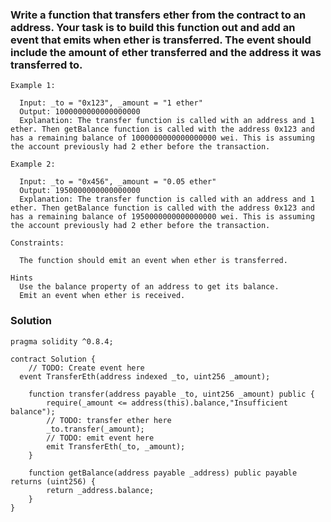### Write a function that transfers ether from the contract to an address. Your task is to build this function out and add an event that emits when ether is transferred. The event should include the amount of ether transferred and the address it was transferred to.

```
Example 1:

  Input: _to = "0x123", _amount = "1 ether"
  Output: 1000000000000000000
  Explanation: The transfer function is called with an address and 1 ether. Then getBalance function is called with the address 0x123 and has a remaining balance of 1000000000000000000 wei. This is assuming the account previously had 2 ether before the transaction.

Example 2:

  Input: _to = "0x456", _amount = "0.05 ether"
  Output: 1950000000000000000
  Explanation: The transfer function is called with an address and 1 ether. Then getBalance function is called with the address 0x123 and has a remaining balance of 1950000000000000000 wei. This is assuming the account previously had 2 ether before the transaction.

Constraints:

  The function should emit an event when ether is transferred.

Hints
  Use the balance property of an address to get its balance.
  Emit an event when ether is received.
```

### Solution

```
pragma solidity ^0.8.4;

contract Solution {
    // TODO: Create event here
  event TransferEth(address indexed _to, uint256 _amount);

    function transfer(address payable _to, uint256 _amount) public {
        require(_amount <= address(this).balance,"Insufficient balance");
        // TODO: transfer ether here
        _to.transfer(_amount);
        // TODO: emit event here
        emit TransferEth(_to, _amount);
    }

    function getBalance(address payable _address) public payable returns (uint256) {
        return _address.balance;
    }
}
```
